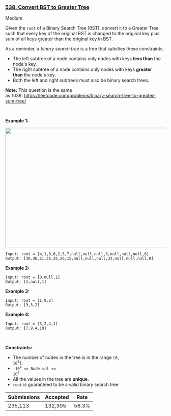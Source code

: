 ### [538. Convert BST to Greater Tree](https://leetcode.com/problems/convert-bst-to-greater-tree/)

Medium

Given the `` root `` of a Binary Search Tree (BST), convert it to a Greater Tree such that every key of the original BST is changed to the original key plus sum of all keys greater than the original key in BST.

As a reminder, a _binary search tree_ is a tree that satisfies these constraints:

*   The left subtree of a node contains only nodes with keys __less than__ the node's key.
*   The right subtree of a node contains only nodes with keys __greater than__ the node's key.
*   Both the left and right subtrees must also be binary search trees.

__Note:__ This question is the same as 1038: <https://leetcode.com/problems/binary-search-tree-to-greater-sum-tree/>

 

__Example 1:__

<img alt="" src="https://assets.leetcode.com/uploads/2019/05/02/tree.png" style="width: 550px; height: 375px;"/>

```
Input: root = [4,1,6,0,2,5,7,null,null,null,3,null,null,null,8]
Output: [30,36,21,36,35,26,15,null,null,null,33,null,null,null,8]
```

__Example 2:__

```
Input: root = [0,null,1]
Output: [1,null,1]
```

__Example 3:__

```
Input: root = [1,0,2]
Output: [3,3,2]
```

__Example 4:__

```
Input: root = [3,2,4,1]
Output: [7,9,4,10]
```

 

__Constraints:__

*   The number of nodes in the tree is in the range <code>[0, 10<sup>4</sup>]</code>.
*   <code>-10<sup>4</sup> <= Node.val <= 10<sup>4</sup></code>
*   All the values in the tree are __unique__.
*   `` root `` is guaranteed to be a valid binary search tree.

| Submissions    | Accepted     | Rate   |
| -------------- | ------------ | ------ |
| 235,113 | 132,305 | 56.3% |